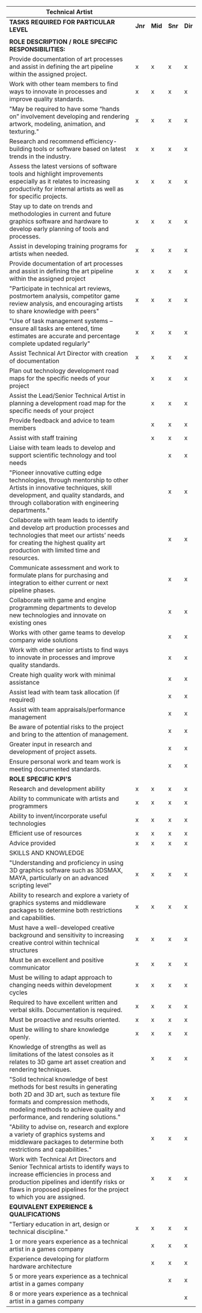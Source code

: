 Technical Artist|||||
---|---|---|---|---|
**TASKS REQUIRED FOR PARTICULAR LEVEL**|**Jnr**|**Mid**|**Snr**|**Dir**|
||||
**ROLE DESCRIPTION / ROLE SPECIFIC RESPONSIBILITIES:**|||||
Provide documentation of art processes and assist in defining the art pipeline within the assigned project.|x|x|x|x|
Work with other team members to find ways to innovate in processes and improve quality standards.|x|x|x|x|
"May be required to have some “hands on” involvement developing and rendering artwork, modeling, animation, and texturing."|x|x|x|x|
Research and recommend efficiency-building tools or software based on latest trends in the industry.|x|x|x|x|
Assess the latest versions of software tools and highlight improvements especially as it relates to increasing productivity for internal artists as well as for specific projects.|x|x|x|x|
Stay up to date on trends and methodologies in current and future graphics software and hardware to develop early planning of tools and processes.|x|x|x|x|
Assist in developing training programs for artists when needed.|x|x|x|x|
Provide documentation of art processes and assist in defining the art pipeline within the assigned project|x|x|x|x|
"Participate in technical art reviews, postmortem analysis, competitor game review analysis, and encouraging artists to share knowledge with peers"|x|x|x|x|
"Use of task management systems – ensure all tasks are entered, time estimates are accurate and percentage complete updated regularly"|x|x|x|x|
Assist Technical Art Director with creation of documentation|x|x|x|x|
Plan out technology development road maps for the specific needs of your project||x|x|x|
Assist the Lead/Senior Technical Artist in planning a development road map for the specific needs of your project||x|x|x|
Provide feedback and advice to team members||x|x|x|
Assist with staff training||x|x|x|
Liaise with team leads to develop and support scientific technology and tool needs|||x|x|
"Pioneer innovative cutting edge technologies, through mentorship to other Artists in innovative techniques, skill development, and quality standards, and through collaboration with engineering departments."|||x|x|
Collaborate with team leads to identify and develop art production processes and technologies that meet our artists’ needs for creating the highest quality art production with limited time and resources.|||x|x|
Communicate assessment and work to formulate plans for purchasing and integration to either current or next pipeline phases.|||x|x|
Collaborate with game and engine programming departments to develop new technologies and innovate on existing ones|||x|x|
Works with other game teams to develop company wide solutions|||x|x|
Work with other senior artists to find ways to innovate in processes and improve quality standards.|||x|x|
Create high quality work with minimal assistance|||x|x|
Assist lead with team task allocation (if required)|||x|x|
Assist with team appraisals/performance management|||x|x|
Be aware of potential risks to the project and bring to the attention of management.|||x|x|
Greater input in research and development of project assets.|||x|x|
Ensure personal work and team work is meeting documented standards.|||x|x|
**ROLE SPECIFIC KPI'S**|||||
Research and development ability|x|x|x|x|
Ability to communicate with artists and programmers|x|x|x|x|
Ability to invent/incorporate useful technologies|x|x|x|x|
Efficient use of resources|x|x|x|x|
Advice provided|x|x|x|x|
SKILLS AND KNOWLEDGE|||||
"Understanding and proficiency in using 3D graphics software such as 3DSMAX, MAYA, particularly on an advanced scripting level"|x|x|x|x|
Ability to research and explore a variety of graphics systems and middleware packages to determine both restrictions and capabilities.|x|x|x|x|
Must have a well-developed creative background and sensitivity to increasing creative control within technical structures|x|x|x|x|
Must be an excellent and positive communicator|x|x|x|x|
Must be willing to adapt approach to changing needs within development cycles|x|x|x|x|
Required to have excellent written and verbal skills. Documentation is required.|x|x|x|x|
Must be proactive and results oriented.|x|x|x|x|
Must be willing to share knowledge openly.|x|x|x|x|
Knowledge of strengths as well as limitations of the latest consoles as it relates to 3D game art asset creation and rendering techniques.||x|x|x|
"Solid technical knowledge of best methods for best results in generating both 2D and 3D art, such as texture file formats and compression methods, modeling methods to achieve quality and performance, and rendering solutions."||x|x|x|
"Ability to advise on, research and explore a variety of graphics systems and middleware packages to determine both restrictions and capabilities."||x|x|x|
Work with Technical Art Directors and Senior Technical artists to identify ways to increase efficiencies in process and production pipelines and identify risks or flaws in proposed pipelines for the project to which you are assigned.||x|x|x|
**EQUIVALENT EXPERIENCE & QUALIFICATIONS**|||||
"Tertiary education in art, design or technical discipline."|x|x|x|x|
1 or more years experience as a technical artist in a games company||x|x|x|
Experience developing for platform hardware architecture||x|x|x|
5 or more years experience as a technical artist in a games company|||x|x|
8 or more years experience as a technical artist in a games company||||x|
